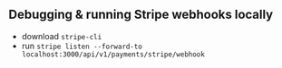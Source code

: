## Debugging & running Stripe webhooks locally
- download `stripe-cli`
- run `stripe listen --forward-to localhost:3000/api/v1/payments/stripe/webhook`
